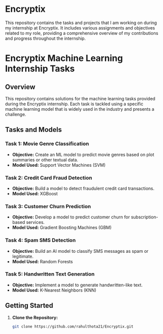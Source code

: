 # Encryptix
This repository contains the tasks and projects that I am working on during my internship at Encryptix. It includes various assignments and objectives related to my role, providing a comprehensive overview of my contributions and progress throughout the internship. 
# Encryptix Machine Learning Internship Tasks

## Overview

This repository contains solutions for the machine learning tasks provided during the Encryptix internship. Each task is tackled using a specific machine learning model that is widely used in the industry and presents a challenge.

## Tasks and Models

### Task 1: Movie Genre Classification
- **Objective:** Create an ML model to predict movie genres based on plot summaries or other textual data.
- **Model Used:** Support Vector Machines (SVM)

### Task 2: Credit Card Fraud Detection
- **Objective:** Build a model to detect fraudulent credit card transactions.
- **Model Used:** XGBoost

### Task 3: Customer Churn Prediction
- **Objective:** Develop a model to predict customer churn for subscription-based services.
- **Model Used:** Gradient Boosting Machines (GBM)

### Task 4: Spam SMS Detection
- **Objective:** Build an AI model to classify SMS messages as spam or legitimate.
- **Model Used:** Random Forests

### Task 5: Handwritten Text Generation
- **Objective:** Implement a model to generate handwritten-like text.
- **Model Used:** K-Nearest Neighbors (KNN)

## Getting Started

1. **Clone the Repository:**
   ```bash
   git clone https://github.com/rahulthota21/Encryptix.git
